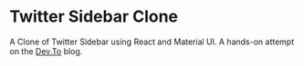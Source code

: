 # Twitter Sidebar Clone

A Clone of Twitter Sidebar using React and Material UI. A hands-on attempt on the [Dev.To](https://dev.to/asayerio_techblog/building-a-twitter-sidebar-clone-with-material-ui-and-react-2m2g) blog.